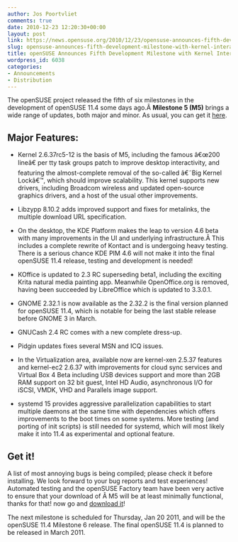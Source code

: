 ```yaml
---
author: Jos Poortvliet
comments: true
date: 2010-12-23 12:20:30+00:00
layout: post
link: https://news.opensuse.org/2010/12/23/opensuse-announces-fifth-development-milestone-with-kernel-interactivity-patch/
slug: opensuse-announces-fifth-development-milestone-with-kernel-interactivity-patch
title: openSUSE Announces Fifth Development Milestone with Kernel Interactivity Patch
wordpress_id: 6038
categories:
- Announcements
- Distribution
---
```


The openSUSE project released the fifth of six milestones in the development of openSUSE 11.4 some days ago.Â **Milestone 5 (M5)** brings a wide range of updates, both major and minor. As usual, you can get it [here](http://software.opensuse.org/developer/en).



## Major Features:





	
  * Kernel 2.6.37rc5-12 is the basis of M5, including the famous â€œ200 lineâ€ per tty task groups patch to improve desktop interactivity, and featuring the almost-complete removal of the so-called â€˜Big Kernel Lockâ€™, which should improve scalability. This kernel supports new drivers, including Broadcom wireless and updated open-source graphics drivers, and a host of the usual other improvements.

	
  * Libzypp 8.10.2 adds improved support and fixes for metalinks, the multiple download URL specification.

	
  * On the desktop, the KDE Platform makes the leap to version 4.6 beta with many improvements in the UI and underlying infrastructure.Â This includes a complete rewrite of Kontact and is undergoing heavy testing. There is a serious chance KDE PIM 4.6 will not make it into the final openSUSE 11.4 release, testing and development is needed!

	
  * KOffice is updated to 2.3 RC superseding beta1, including the exciting Krita natural media painting app. Meanwhile OpenOffice.org is removed, having been succeeded by LibreOffice which is updated to 3.3.0.1.

	
  * GNOME 2.32.1 is now available as the 2.32.2 is the final version planned for openSUSE 11.4, which is notable for being the last stable release before GNOME 3 in March.

	
  * GNUCash 2.4 RC comes with a new complete dress-up.

	
  * Pidgin updates fixes several MSN and ICQ issues.

	
  * In the Virtualization area, available now are kernel-xen 2.5.37 features and kernel-ec2 2.6.37 with improvements for cloud sync services and Virtual Box 4 Beta including USB devices support and more than 2GB RAM support on 32 bit guest, Intel HD Audio, asynchronous I/O for iSCSI, VMDK, VHD and Parallels image support.

	
  * systemd 15 provides aggressive parallelization capabilities to start multiple daemons at the same time with dependencies which offers improvements to the boot times on some systems. More testing (and porting of init scripts) is still needed for systemd, which will most likely make it into 11.4 as experimental and optional feature.




## Get it!


A list of most annoying bugs is being compiled; please check it before installing. We look forward to your bug reports and test experiences! Automated testing and the openSUSE Factory team have been very active to ensure that your download of Â M5 will be at least minimally functional, thanks for that! now go and [download it](http://software.opensuse.org/developer/en)!

The next milestone is scheduled for Thursday, Jan 20 2011, and will be the openSUSE 11.4 Milestone 6 release. The final openSUSE 11.4 is planned to be released in March 2011.
